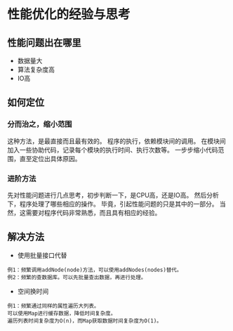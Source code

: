 # 性能优化的经验与思考

## 性能问题出在哪里
- 数据量大
- 算法复杂度高
- IO高

## 如何定位
### 分而治之，缩小范围
这种方法，是最直接而且最有效的。
程序的执行，依赖模块间的调用。
在模块间加入一些协助代码，记录每个模块的执行时间、执行次数等。
一步步缩小代码范围，直至定位出具体原因。

### 进阶方法
先对性能问题进行几点思考，初步判断一下，是CPU高，还是IO高。
然后分析下，程序处理了哪些相应的操作。
毕竟，引起性能问题的只是其中的一部分。
当然，这需要对程序代码非常熟悉，而且具有相应的经验。

## 解决方法
- 使用批量接口代替
```
例1：频繁调用addNode(node)方法，可以使用addNodes(nodes)替代。
例2：频繁的查数据库。可以先批量查出数据，再进行处理。
```

- 空间换时间
```
例1：频繁通过同样的属性遍历大列表。
可以使用Map进行缓存数据，降低时间复杂度。
遍历列表时间复杂度为O(n)，而Map获取数据时间复杂度为O(1)。
```
